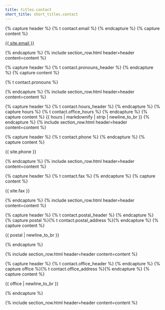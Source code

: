 ```yaml
---
title: titles.contact
short_title: short_titles.contact
---
```


{% capture header %}
{% t contact.email %}
{% endcapture %}
{% capture content %}
<p><a href="mailto:{{ site.email }}">{{ site.email }}</a></p>
{% endcapture %}
{% include section_row.html header=header content=content %}

<!-- {% capture header %} -->
<!-- {% t contact.crypto %} -->
<!-- {% endcapture %} -->
<!-- {% capture content %} -->
<!-- <p><a href="where">{% t contact.cert %}</a><br/><a href="where">{% t contact.chain %}</a></p> -->
<!-- {% endcapture %} -->
<!-- {% include section_row.html header=header content=content %} -->

{% capture header %}
{% t contact.pronouns_header %}
{% endcapture %}
{% capture content %}<p>{% t contact.pronouns %}</p>{% endcapture %}
{% include section_row.html header=header content=content %}

{% capture header %}
{% t contact.hours_header %}
{% endcapture %}
{% capture hours %}
{% t contact.office_hours %}
{% endcapture %}
{% capture content %}
{{ hours | markdownify | strip | newline_to_br }}
{% endcapture %}
{% include section_row.html header=header content=content %}

{% capture header %}
{% t contact.phone %}
{% endcapture %}
{% capture content %}<p>{{ site.phone }}</p>{% endcapture %}
{% include section_row.html header=header content=content %}

{% capture header %}
{% t contact.fax %}
{% endcapture %}
{% capture content %}<p>{{ site.fax }}</p>{% endcapture %}
{% include section_row.html header=header content=content %}

{% capture header %}
{% t contact.postal_header %}
{% endcapture %}
{% capture postal %}{% t contact.postal_address %}{% endcapture %}
{% capture content %}<p>{{ postal | newline_to_br }}</p>{% endcapture %}

{% include section_row.html header=header content=content %}

{% capture header %}
{% t contact.office_header %}
{% endcapture %}
{% capture office %}{% t contact.office_address %}{% endcapture %}
{% capture content %}<p>{{ office | newline_to_br }}</p>{% endcapture %}

{% include section_row.html header=header content=content %}
